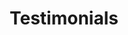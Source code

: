 ---
title: Testimonials
seo:
  page_title:
  meta_description:
  featured_image: /uploads/hero-screenshot.jpg
  featured_image_alt:
hero:
  heading: HTML & CSS Testimonial Components
  body: (Mostly)Ready to use testimonial components. Copy and paste these HTML & CSS components and build your awesome website. Use this to kickstart your component and customize to meet your needs.
  hero_image:
    image: /uploads/featured-image.jpg
    image_alt:
categories: 
  - Marketing
---